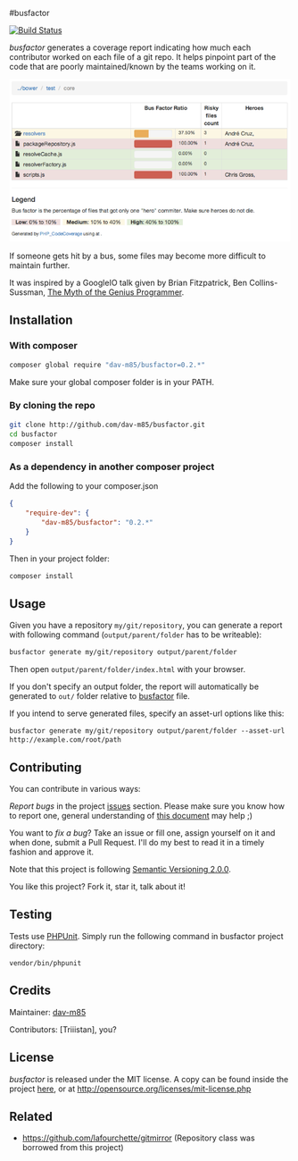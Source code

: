 #busfactor

[![Build Status](https://travis-ci.org/dav-m85/busfactor.png?branch=master)](https://travis-ci.org/dav-m85/busfactor)

*busfactor* generates a coverage report indicating how much each contributor worked on each file of a git repo.
It helps pinpoint part of the code that are poorly maintained/known by the teams working on it.

![screenshot](https://github.com/dav-m85/busfactor/raw/master/doc/screenshot.png)

If someone gets hit by a bus, some files may become more difficult to maintain further.

It was inspired by a GoogleIO talk given by Brian Fitzpatrick, Ben Collins-Sussman,
[The Myth of the Genius Programmer](https://www.youtube.com/watch?v=0SARbwvhupQ).

Installation
------------

### With composer

```bash
composer global require "dav-m85/busfactor=0.2.*"
```

Make sure your global composer folder is in your PATH.

### By cloning the repo

```bash
git clone http://github.com/dav-m85/busfactor.git
cd busfactor
composer install
```

### As a dependency in another composer project

Add the following to your composer.json
```json
{
    "require-dev": {
        "dav-m85/busfactor": "0.2.*"
    }
}
```
Then in your project folder:
```bash
composer install
```

Usage
-----

Given you have a repository `my/git/repository`, you can generate a report with following command
(`output/parent/folder` has to be writeable):
```bash
busfactor generate my/git/repository output/parent/folder
```

Then open `output/parent/folder/index.html` with your browser.

If you don't specify an output folder, the report will automatically be generated to `out/` folder relative to
[busfactor](busfactor) file.

If you intend to serve generated files, specify an asset-url options like this:
```
busfactor generate my/git/repository output/parent/folder --asset-url http://example.com/root/path
```

Contributing
------------

You can contribute in various ways:

*Report bugs* in the project [issues](../../issues) section.
Please make sure you know how to report one, general understanding of
[this document](http://www.chiark.greenend.org.uk/~sgtatham/bugs.html) may help ;)

You want to *fix a bug*? Take an issue or fill one, assign yourself on it and when done, submit a Pull Request. I'll do
my best to read it in a timely fashion and approve it.

Note that this project is following [Semantic Versioning 2.0.0](http://semver.org/).

You like this project? Fork it, star it, talk about it!

Testing
-------

Tests use [PHPUnit](https://phpunit.de).
Simply run the following command in busfactor project directory:
```
vendor/bin/phpunit
```

Credits
-------
Maintainer: [dav-m85](http://github.com/dav-m85)

Contributors: [Triiistan], you?

License
-------
*busfactor* is released under the MIT license.
A copy can be found inside the project [here](LICENSE.txt), or at http://opensource.org/licenses/mit-license.php

Related
-------
*  https://github.com/lafourchette/gitmirror (Repository class was borrowed from this project)
